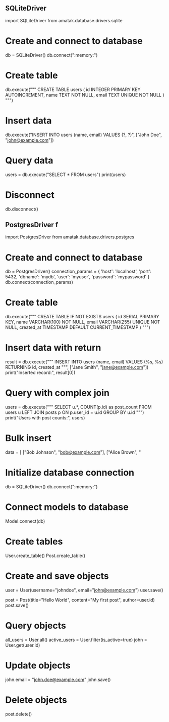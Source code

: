 
## SQLiteDriver
import SQLiteDriver from amatak.database.drivers.sqlite

# Create and connect to database
db = SQLiteDriver()
db.connect(":memory:")

# Create table
db.execute("""
CREATE TABLE users (
    id INTEGER PRIMARY KEY AUTOINCREMENT,
    name TEXT NOT NULL,
    email TEXT UNIQUE NOT NULL
)
""")

# Insert data
db.execute("INSERT INTO users (name, email) VALUES (?, ?)", ["John Doe", "john@example.com"])

# Query data
users = db.execute("SELECT * FROM users")
print(users)

# Disconnect
db.disconnect()









## PostgresDriver f

import PostgresDriver from amatak.database.drivers.postgres

# Create and connect to database
db = PostgresDriver()
connection_params = {
    'host': 'localhost',
    'port': 5432,
    'dbname': 'mydb',
    'user': 'myuser',
    'password': 'mypassword'
}
db.connect(connection_params)

# Create table
db.execute("""
CREATE TABLE IF NOT EXISTS users (
    id SERIAL PRIMARY KEY,
    name VARCHAR(100) NOT NULL,
    email VARCHAR(255) UNIQUE NOT NULL,
    created_at TIMESTAMP DEFAULT CURRENT_TIMESTAMP
)
""")

# Insert data with return
result = db.execute("""
    INSERT INTO users (name, email) 
    VALUES (%s, %s) 
    RETURNING id, created_at
""", ["Jane Smith", "jane@example.com"])
print("Inserted record:", result[0])

# Query with complex join
users = db.execute("""
    SELECT u.*, COUNT(p.id) as post_count
    FROM users u
    LEFT JOIN posts p ON p.user_id = u.id
    GROUP BY u.id
""")
print("Users with post counts:", users)

# Bulk insert
data = [
    ["Bob Johnson", "bob@example.com"],
    ["Alice Brown", "






# Initialize database connection
db = SQLiteDriver()
db.connect(":memory:")

# Connect models to database
Model.connect(db)

# Create tables
User.create_table()
Post.create_table()

# Create and save objects
user = User(username="johndoe", email="john@example.com")
user.save()

post = Post(title="Hello World", content="My first post", author=user.id)
post.save()

# Query objects
all_users = User.all()
active_users = User.filter(is_active=true)
john = User.get(user.id)

# Update objects
john.email = "john.doe@example.com"
john.save()

# Delete objects
post.delete()